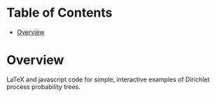 Table of Contents
=================

 -  [Overview](#overview)

Overview
========

LaTeX and javascript code for simple, interactive examples of Dirichlet process
probability trees.
